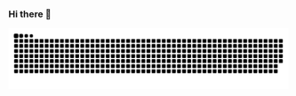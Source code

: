 ### Hi there 👋

<picture>
    <source media="(prefers-color-scheme: dark)" srcset="https://raw.githubusercontent.com/lovewaitljj/lovewaitljj/output/github-contribution-grid-snake-dark.svg” />
    <source media="(prefers-color-scheme: light)" srcset="https://raw.githubusercontent.com/lovewaitljj/lovewaitljj/output/github-contribution-grid-snake.svg” />
    <img alt="github-snake" src="https://raw.githubusercontent.com/lovewaitljj/lovewaitljj/output/github-contribution-grid-snake.svg"/>
</picture>
